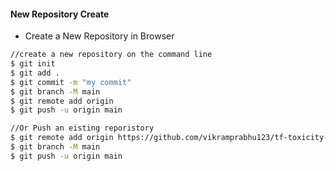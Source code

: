 #### New Repository Create

- Create a New Repository in Browser


```bash
//create a new repository on the command line
$ git init
$ git add .
$ git commit -m "my commit"
$ git branch -M main
$ git remote add origin 
$ git push -u origin main

//Or Push an eisting reporistory
$ git remote add origin https://github.com/vikramprabhu123/tf-toxicity-detector.git
$ git branch -M main
$ git push -u origin main

```
